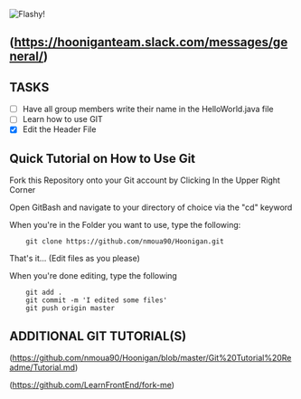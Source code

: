 ![Flashy!](http://i.picasion.com/gl/85/7hnh.gif)

(https://hooniganteam.slack.com/messages/general/)
------------------------------------------------------

TASKS
----------
- [ ] Have all group members write their name in the HelloWorld.java file
- [ ] Learn how to use GIT
- [x] Edit the Header File 

Quick Tutorial on How to Use Git 
------------------------------------
Fork this Repository onto your Git account by Clicking In the Upper Right Corner
	
Open GitBash and navigate to your directory of choice via the "cd" keyword
	
When you're in the Folder you want to use, type the following:

		git clone https://github.com/nmoua90/Hoonigan.git
	
That's it... (Edit files as you please)
	
When you're done editing, type the following

		git add .
		git commit -m 'I edited some files'
		git push origin master
		
ADDITIONAL GIT TUTORIAL(S)
----------
(https://github.com/nmoua90/Hoonigan/blob/master/Git%20Tutorial%20Readme/Tutorial.md)

(https://github.com/LearnFrontEnd/fork-me)